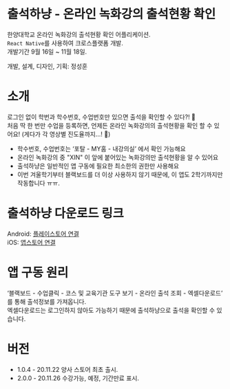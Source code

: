 # 출석하냥 - 온라인 녹화강의 출석현황 확인

한양대학교 온라인 녹화강의 출석현황 확인 어플리케이션.  
`React Native`를 사용하여 크로스플랫폼 개발.  
개발기간 9월 16일 ~ 11월 18일.

개발, 설계, 디자인, 기획: 정성훈

# 소개

로그인 없이 학번과 학수번호, 수업번호만 있으면 출석을 확인할 수 있다?! 🥳  
처음 딱 한 번만 수업을 등록하면, 언제든 온라인 녹화강의의 출석현황을 확인 할 수 있어요! (게다가 각 영상별 진도율까지...! 🤭)

- 학수번호, 수업번호는 ‘포탈 - MY홈 - 내강의실’ 에서 확인 가능해요
- 온라인 녹화강의 중 "XIN" 이 앞에 붙어있는 녹화강의만 출석현황을 알 수 있어요
- 출석하냥은 일반적인 앱 구동에 필요한 최소한의 권한만 사용해요
- 이번 겨울학기부터 블랙보드를 더 이상 사용하지 않기 때문에, 이 앱도 2학기까지만 작동합니다 ㅠㅠ.

# 출석하냥 다운로드 링크

Android: [플레이스토어 연결](https://play.google.com/store/apps/details?id=com.sweethoneybee.ChulseokHanyang)  
iOS: [앱스토어 연결](https://apps.apple.com/us/app/%EC%B6%9C%EC%84%9D%ED%95%98%EB%83%A5/id1540962786#?platform=iphone)

# 앱 구동 원리

‘블랙보드 - 수업클릭 - 코스 및 교육기관 도구 보기 - 온라인 출석 조회 - 엑셀다운로드’ 를 통해 출석정보를 가져옵니다.  
엑셀다운로드는 로그인하지 않아도 가능하기 때문에 출석하냥으로 출석을 확인할 수 있습니다.

# 버전

- 1.0.4 - 20.11.22 양사 스토어 최초 출시.
- 2.0.0 - 20.11.26 수강가능, 예정, 기간만료 표시.
